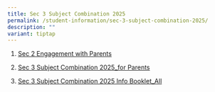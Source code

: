 ```yaml
---
title: Sec 3 Subject Combination 2025
permalink: /student-information/sec-3-subject-combination-2025/
description: ""
variant: tiptap
---
```

<ol data-tight="true" class="tight">
<li>
<p><a href="/files/Sec_2_Engagement_with_Parents.pdf" rel="noopener noreferrer nofollow" target="_blank">Sec 2 Engagement with Parents</a>
</p>
</li>
<li>
<p><a href="/files/Sec_3_Subject_Combination_2025_for_Parents.pdf" rel="noopener noreferrer nofollow" target="_blank">Sec 3 Subject Combination 2025_for Parents</a>
</p>
</li>
</ol>
<ol start="3" data-tight="true" class="tight">
<li>
<p><a href="/files/Sec_3_Subject_Combination_2025_Info_Booklet_All.pdf" rel="noopener noreferrer nofollow" target="_blank">Sec 3 Subject Combination 2025 Info Booklet_All</a>
</p>
</li>
</ol>
<p></p>